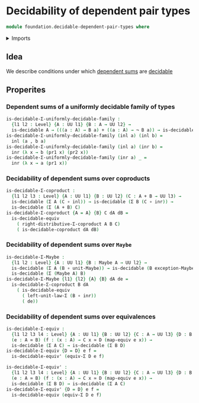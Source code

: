 # Decidability of dependent pair types

```agda
module foundation.decidable-dependent-pair-types where
```

<details><summary>Imports</summary>

```agda
open import foundation.decidable-types
open import foundation.dependent-pair-types
open import foundation.maybe
open import foundation.type-arithmetic-coproduct-types
open import foundation.type-arithmetic-unit-type
open import foundation.universe-levels

open import foundation-core.coproduct-types
open import foundation-core.equivalences
open import foundation-core.function-types
open import foundation-core.functoriality-dependent-pair-types
open import foundation-core.negation
```

</details>

## Idea

We describe conditions under which
[dependent sums](foundation.dependent-pair-types.md) are
[decidable](foundation.decidable-types.md)

## Properites

### Dependent sums of a uniformly decidable family of types

```agda
is-decidable-Σ-uniformly-decidable-family :
  {l1 l2 : Level} {A : UU l1} {B : A → UU l2} →
  is-decidable A → (((a : A) → B a) + ((a : A) → ¬ B a)) → is-decidable (Σ A B)
is-decidable-Σ-uniformly-decidable-family (inl a) (inl b) =
  inl (a , b a)
is-decidable-Σ-uniformly-decidable-family (inl a) (inr b) =
  inr (λ x → b (pr1 x) (pr2 x))
is-decidable-Σ-uniformly-decidable-family (inr a) _ =
  inr (λ x → a (pr1 x))
```

### Decidability of dependent sums over coproducts

```agda
is-decidable-Σ-coproduct :
  {l1 l2 l3 : Level} {A : UU l1} {B : UU l2} (C : A + B → UU l3) →
  is-decidable (Σ A (C ∘ inl)) → is-decidable (Σ B (C ∘ inr)) →
  is-decidable (Σ (A + B) C)
is-decidable-Σ-coproduct {A = A} {B} C dA dB =
  is-decidable-equiv
    ( right-distributive-Σ-coproduct A B C)
    ( is-decidable-coproduct dA dB)
```

### Decidability of dependent sums over `Maybe`

```agda
is-decidable-Σ-Maybe :
  {l1 l2 : Level} {A : UU l1} {B : Maybe A → UU l2} →
  is-decidable (Σ A (B ∘ unit-Maybe)) → is-decidable (B exception-Maybe) →
  is-decidable (Σ (Maybe A) B)
is-decidable-Σ-Maybe {l1} {l2} {A} {B} dA de =
  is-decidable-Σ-coproduct B dA
    ( is-decidable-equiv
      ( left-unit-law-Σ (B ∘ inr))
      ( de))
```

### Decidability of dependent sums over equivalences

```agda
is-decidable-Σ-equiv :
  {l1 l2 l3 l4 : Level} {A : UU l1} {B : UU l2} {C : A → UU l3} {D : B → UU l4}
  (e : A ≃ B) (f : (x : A) → C x ≃ D (map-equiv e x)) →
  is-decidable (Σ A C) → is-decidable (Σ B D)
is-decidable-Σ-equiv {D = D} e f =
  is-decidable-equiv' (equiv-Σ D e f)

is-decidable-Σ-equiv' :
  {l1 l2 l3 l4 : Level} {A : UU l1} {B : UU l2} {C : A → UU l3} {D : B → UU l4}
  (e : A ≃ B) (f : (x : A) → C x ≃ D (map-equiv e x)) →
  is-decidable (Σ B D) → is-decidable (Σ A C)
is-decidable-Σ-equiv' {D = D} e f =
  is-decidable-equiv (equiv-Σ D e f)
```
